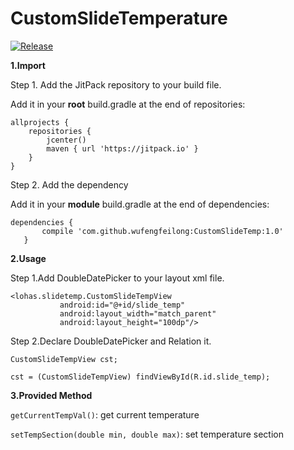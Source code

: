  # CustomSlideTemperature
 [![Release](https://jitpack.io/v/wufengfeilong/CustomSlideTemp.svg)](https://jitpack.io/#wufengfeilong/CustomSlideTemp)
 
 **1.Import** 
 
 Step 1. Add the JitPack repository to your build file.
 
 Add it in your **root** build.gradle at the end of repositories:
 
 ```
 allprojects {
     repositories {
         jcenter()
         maven { url 'https://jitpack.io' }
     }
 }
 ```
 Step 2. Add the dependency
 
 Add it in your **module** build.gradle at the end of dependencies:
 ```
 dependencies {
 		compile 'com.github.wufengfeilong:CustomSlideTemp:1.0'
 	}
 ```
 **2.Usage**
 
 Step 1.Add DoubleDatePicker to your layout xml file.
  ```
 <lohas.slidetemp.CustomSlideTempView
             android:id="@+id/slide_temp"
             android:layout_width="match_parent"
             android:layout_height="100dp"/>
 ```
  Step 2.Declare DoubleDatePicker and Relation it.
   ```
  CustomSlideTempView cst;
  ```
  ```
  cst = (CustomSlideTempView) findViewById(R.id.slide_temp);
  ```
 **3.Provided Method**
 
 `getCurrentTempVal()`: get current temperature
 
 `setTempSection(double min, double max)`: set temperature section 
